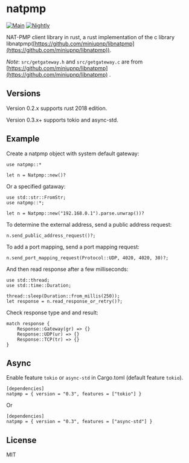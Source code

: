 natpmp
======

[![Main](https://github.com/fengyc/natpmp/actions/workflows/main.yml/badge.svg)](https://github.com/fengyc/natpmp/actions/workflows/main.yml)
[![Nightly](https://github.com/fengyc/natpmp/actions/workflows/nightly.yml/badge.svg)](https://github.com/fengyc/natpmp/actions/workflows/nightly.yml)

NAT-PMP client library in rust, a rust implementation of the c library libnatpmp([https://github.com/miniupnp/libnatpmp](https://github.com/miniupnp/libnatpmp)).

*Note*: `src/getgateway.h` and `src/getgateway.c` are from [https://github.com/miniupnp/libnatpmp](https://github.com/miniupnp/libnatpmp) .

Versions
--------

Version 0.2.x supports rust 2018 edition.

Version 0.3.x+ supports tokio and async-std.

Example
-------

Create a natpmp object with system default gateway:

    use natpmp::*

    let n = Natpmp::new()?

Or a specified gataway:

    use std::str::FromStr;
    use natpmp::*;

    let n = Natpmp::new("192.168.0.1").parse.unwrap())?

To determine the external address, send a public address request:

    n.send_public_address_request()?;

To add a port mapping, send a port mapping request:

    n.send_port_mapping_request(Protocol::UDP, 4020, 4020, 30)?;

And then read response after a few milliseconds:

    use std::thread;
    use std::time::Duration;

    thread::sleep(Duration::from_millis(250));
    let response = n.read_response_or_retry()?;

Check response type and and result:

    match response {
        Response::Gateway(gr) => {}
        Response::UDP(ur) => {}
        Response::TCP(tr) => {}
    }

Async
------

Enable feature `tokio` or `async-std` in Cargo.toml (default feature `tokio`).

    [dependencies]
    natpmp = { version = "0.3", features = ["tokio"] }

Or

    [dependencies]
    natpmp = { version = "0.3", features = ["async-std"] }

License
-------

MIT